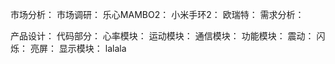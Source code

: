 市场分析：
市场调研：
乐心MAMBO2：
小米手环2：
欧瑞特：
需求分析：



产品设计：
代码部分：
心率模块：
运动模块：
通信模块：
功能模块：
	震动：
	闪烁：
	亮屏：
显示模块：
lalala

